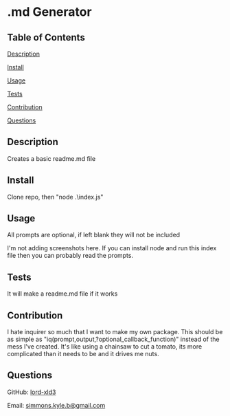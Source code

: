 # .md Generator

## Table of Contents

[Description](#description)

[Install](#install)

[Usage](#usage)

[Tests](#tests)

[Contribution](#contribution)

[Questions](#questions)

## Description

Creates a basic readme.md file

## Install

Clone repo, then "node .\index.js"

## Usage

All prompts are optional, if left blank they will not be included

I'm not adding screenshots here. If you can install node and run this index file then you can probably read the prompts.

## Tests

It will make a readme.md file if it works

## Contribution

I hate inquirer so much that I want to make my own package. This should be as simple as "iq(prompt,output,?optional_callback_function)" instead of the mess I've created. It's like using a chainsaw to cut a tomato, its more complicated than it needs to be and it drives me nuts.

## Questions

GitHub: [lord-xld3](https://github.com/lord-xld3)

Email: simmons.kyle.b@gmail.com

